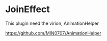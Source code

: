 # JoinEffect
This plugin need the virion, AnimationHelper

https://github.com/MIN0707/AnimationHelper
